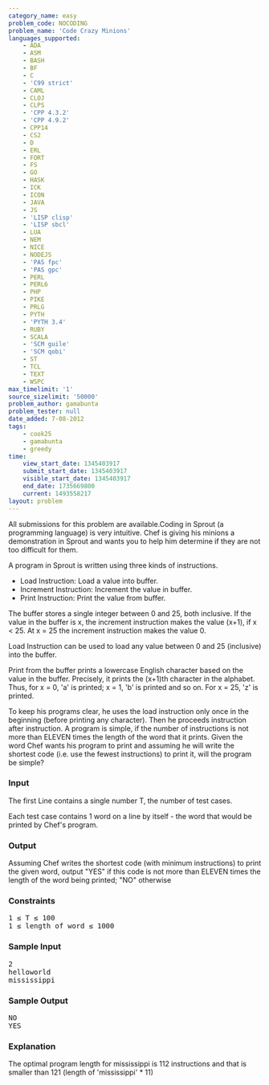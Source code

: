 ```yaml
---
category_name: easy
problem_code: NOCODING
problem_name: 'Code Crazy Minions'
languages_supported:
    - ADA
    - ASM
    - BASH
    - BF
    - C
    - 'C99 strict'
    - CAML
    - CLOJ
    - CLPS
    - 'CPP 4.3.2'
    - 'CPP 4.9.2'
    - CPP14
    - CS2
    - D
    - ERL
    - FORT
    - FS
    - GO
    - HASK
    - ICK
    - ICON
    - JAVA
    - JS
    - 'LISP clisp'
    - 'LISP sbcl'
    - LUA
    - NEM
    - NICE
    - NODEJS
    - 'PAS fpc'
    - 'PAS gpc'
    - PERL
    - PERL6
    - PHP
    - PIKE
    - PRLG
    - PYTH
    - 'PYTH 3.4'
    - RUBY
    - SCALA
    - 'SCM guile'
    - 'SCM qobi'
    - ST
    - TCL
    - TEXT
    - WSPC
max_timelimit: '1'
source_sizelimit: '50000'
problem_author: gamabunta
problem_tester: null
date_added: 7-08-2012
tags:
    - cook25
    - gamabunta
    - greedy
time:
    view_start_date: 1345403917
    submit_start_date: 1345403917
    visible_start_date: 1345403917
    end_date: 1735669800
    current: 1493558217
layout: problem
---
```

All submissions for this problem are available.Coding in Sprout (a programming language) is very intuitive. Chef is giving his minions a demonstration in Sprout and wants you to help him determine if they are not too difficult for them.

A program in Sprout is written using three kinds of instructions.

- Load Instruction: Load a value into buffer.
- Increment Instruction: Increment the value in buffer.
- Print Instruction: Print the value from buffer.

The buffer stores a single integer between 0 and 25, both inclusive. If the value in the buffer is x, the increment instruction makes the value (x+1), if x < 25. At x = 25 the increment instruction makes the value 0.

Load Instruction can be used to load any value between 0 and 25 (inclusive) into the buffer.

Print from the buffer prints a lowercase English character based on the value in the buffer. Precisely, it prints the (x+1)th character in the alphabet. Thus, for x = 0, 'a' is printed; x = 1, 'b' is printed and so on. For x = 25, 'z' is printed.

To keep his programs clear, he uses the load instruction only once in the beginning (before printing any character). Then he proceeds instruction after instruction. A program is simple, if the number of instructions is not more than ELEVEN times the length of the word that it prints. Given the word Chef wants his program to print and assuming he will write the shortest code (i.e. use the fewest instructions) to print it, will the program be simple?

### Input

The first Line contains a single number T, the number of test cases.

Each test case contains 1 word on a line by itself - the word that would be printed by Chef's program.

### Output

Assuming Chef writes the shortest code (with minimum instructions) to print the given word, output "YES" if this code is not more than ELEVEN times the length of the word being printed; "NO" otherwise

### Constraints

<pre>1 ≤ T ≤ 100
1 ≤ length of word ≤ 1000
</pre>
### Sample Input

<pre>2
helloworld
mississippi
</pre>
### Sample Output

<pre>NO
YES
</pre>
### Explanation

The optimal program length for mississippi is 112 instructions and that is smaller than 121 (length of 'mississippi' \* 11)
